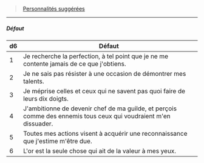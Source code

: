 ﻿---
!PersonalityDefectItem
Id: background_membredeguilde_hd.md#défaut
ParentLink: background_membredeguilde_hd.md#personnalités-suggérées
Name: Défaut
ParentName: Personnalités suggérées
NameLevel: 5
Attributes: {}
---
> [Personnalités suggérées](hd_background_membredeguilde_personnalites_suggerees.md)

---

##### Défaut

|d6|Défaut|
|---|---|
|1|Je recherche la perfection, à tel point que je ne me contente jamais de ce que j'obtiens.|
|2|Je ne sais pas résister à une occasion de démontrer mes talents.|
|3|Je méprise celles et ceux qui ne savent pas quoi faire de leurs dix doigts.|
|4|J'ambitionne de devenir chef de ma guilde, et perçois comme des ennemis tous ceux qui voudraient m'en dissuader.|
|5|Toutes mes actions visent à acquérir une reconnaissance que j'estime m'être due.|
|6|L'or est la seule chose qui ait de la valeur à mes yeux.|

